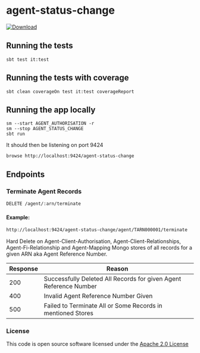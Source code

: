 # agent-status-change

[ ![Download](https://api.bintray.com/packages/hmrc/releases/agent-status-change/images/download.svg) ](https://bintray.com/hmrc/releases/agent-status-change/_latestVersion)

## Running the tests

    sbt test it:test

## Running the tests with coverage

    sbt clean coverageOn test it:test coverageReport

## Running the app locally

    sm --start AGENT_AUTHORISATION -r
    sm --stop AGENT_STATUS_CHANGE
    sbt run

It should then be listening on port 9424

    browse http://localhost:9424/agent-status-change

## Endpoints


### Terminate Agent Records
```markdown
DELETE /agent/:arn/terminate
```

#### Example:
```markdown
http://localhost:9424/agent-status-change/agent/TARN000001/terminate
```

Hard Delete on Agent-Client-Authorisation, Agent-Client-Relationships, Agent-Fi-Relationship and Agent-Mapping Mongo stores of all records for a given ARN aka Agent Reference Number. 

| Response | Reason |
| ---------| ------ |
| 200      |  Successfully Deleted All Records for given Agent Reference Number     |
| 400      |  Invalid Agent Reference Number Given      |
| 500      |  Failed to Terminate All or Some Records in mentioned Stores     |

### License


This code is open source software licensed under the [Apache 2.0 License]("http://www.apache.org/licenses/LICENSE-2.0.html")
